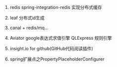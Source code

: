 1. redis spring-integration-redis 实现分布式缓存

2. leaf 分布式id生成

3. canal + redis/mq...

4. Aviator google表达式求值引擎     QLExpress 规则引擎

5. insight.io for github(GitHub代码阅读插件)

6. spring扩展点之PropertyPlaceholderConfigurer
